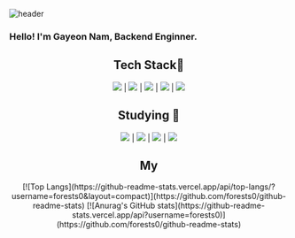 ![header](https://capsule-render.vercel.app/api?type=Waving&color=auto&height=200&section=header&text=Forests&fontColor=FFFFFF&fontSize=90&animation=blink)


### Hello! I'm Gayeon Nam, Backend Enginner.

<div align=center>
 <h2> Tech Stack🔧 </h2>
<img src="https://img.shields.io/badge/Flutter-02569B?style=flat-square&logo=Flutter&logoColor=white"/> | <img src="https://img.shields.io/badge/Java-007396?style=flat-square&logo=Java&logoColor=white"/> | <img src="https://img.shields.io/badge/C++-00599C?style=flat-square&logo=C++&logoColor=white"/> | <img src="https://img.shields.io/badge/Oracle-F80000?style=flat-square&logo=Oracle&logoColor=white"/> | <img src="https://img.shields.io/badge/MySQL-4479A1?style=flat-square&logo=MySQL&logoColor=white"/>
 <h2> Studying 📘 </h2>
<img src="https://img.shields.io/badge/Python-3776AB?style=flat-square&logo=Python&logoColor=white"/> | <img src="https://img.shields.io/badge/Amazon AWS-232F3E?style=flat-square&logo=Amazon AWS&logoColor=white"/> | <img src="https://img.shields.io/badge/React-61DAFB?style=flat-square&logo=React&logoColor=white"/> | <img src="https://img.shields.io/badge/JavaScript-F7DF1E?style=flat-square&logo=JavaScript&logoColor=white"/>
 
<h2>My</h2>
[![Top Langs](https://github-readme-stats.vercel.app/api/top-langs/?username=forests0&layout=compact)](https://github.com/forests0/github-readme-stats) [![Anurag's GitHub stats](https://github-readme-stats.vercel.app/api?username=forests0)](https://github.com/forests0/github-readme-stats)
</div>




